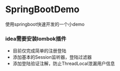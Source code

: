 # SpringBootDemo
使用springboot快速开发的一个小demo
### idea需要安装lombok插件
- 目前仅完成简单的注册登陆
- 添加基本的Session监听器，登陆过滤器
- 添加登陆验证注解，防止ThreadLocal泄漏用户信息
